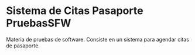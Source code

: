 # Sistema de Citas Pasaporte PruebasSFW
 Materia de pruebas de software. Consiste en un sistema para agendar citas de pasaporte.

